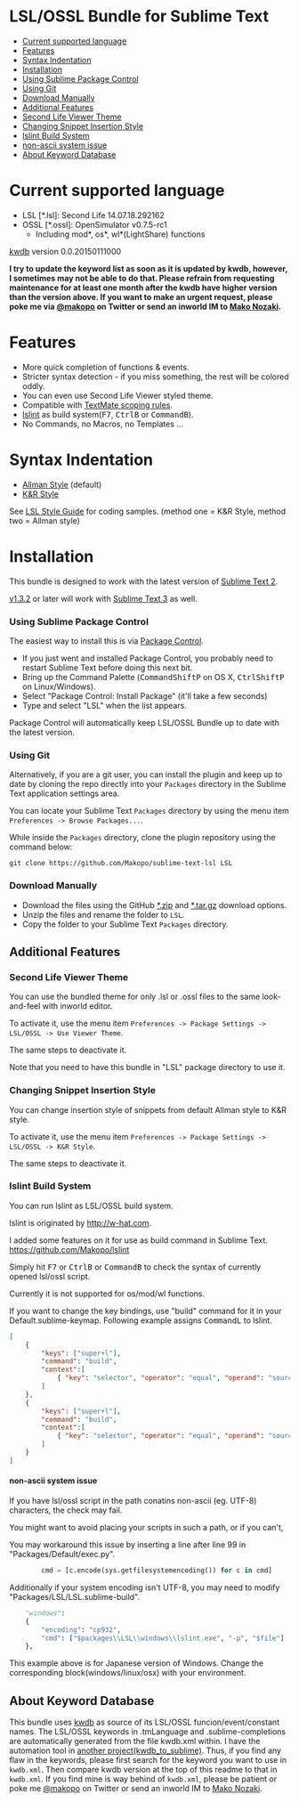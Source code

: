 LSL/OSSL Bundle for Sublime Text
==========

* [Current supported language](#current-supported-language)
* [Features](#features)
* [Syntax Indentation](#syntax-indentation)
* [Installation](#installation)
* [Using Sublime Package Control](#using-sublime-package-control)
* [Using Git](#using-git)
* [Download Manually](#download-manually)
* [Additional Features](#additional-features)
* [Second Life Viewer Theme](#second-life-viewer-theme)
* [Changing Snippet Insertion Style](#changing-snippet-insertion-style)
* [lslint Build System](#lslint-build-system)
* [non-ascii system issue](#non-ascii-system-issue)
* [About Keyword Database](#about-keyword-database)

# Current supported language

* LSL [\*.lsl]: Second Life 14.07.18.292162
* OSSL [\*.ossl]: OpenSimulator v0.7.5-rc1
  - Including mod\*, os\*, wl\*(LightShare) functions

[kwdb](https://bitbucket.org/Sei_Lisa/kwdb) version 0.0.20150111000

**I try to update the keyword list as soon as it is updated by kwdb, however, I sometimes may not be able to do that. Please refrain from requesting maintenance for at least one month after the kwdb have higher version than the version above. If you want to make an urgent request, please poke me via [@makopo](https://www.twitter.com/makopo) on Twitter or send an inworld IM to [Mako Nozaki](https://my.secondlife.com/mako.nozaki).**

# Features

* More quick completion of functions & events.
* Stricter syntax detection - if you miss something, the rest will be colored oddly.
* You can even use Second Life Viewer styled theme.
* Compatible with [TextMate scoping rules](http://manual.macromates.com/en/language_grammars#naming_convertions).
* [lslint](https://github.com/Makopo/lslint) as build system(<kbd>F7</kbd>, <kbd>Ctrl</kbd><kbd>B</kbd> or <kbd>Command</kbd><kbd>B</kbd>).
* No Commands, no Macros, no Templates ...

# Syntax Indentation

* [Allman Style](http://en.wikipedia.org/wiki/Indent_style#Allman_style) (default)
* [K&R Style](http://en.wikipedia.org/wiki/Indent_style#K.26R_style)

See [LSL Style Guide](http://wiki.secondlife.com/wiki/LSL_Style_Guide) for coding samples.
(method one = K&R Style, method two = Allman style)

# Installation

This bundle is designed to work with the latest version of [Sublime Text 2](http://www.sublimetext.com/2).

[v1.3.2](https://github.com/makopo/sublime-text-lsl/releases/tag/1.3.2) or later will work with [Sublime Text 3](http://www.sublimetext.com/3) as well.

### Using Sublime Package Control

The easiest way to install this is via [Package Control](https://sublime.wbond.net).

 * If you just went and installed Package Control, you probably need to restart Sublime Text before doing this next bit.
 * Bring up the Command Palette (<kbd>Command</kbd><kbd>Shift</kbd><kbd>P</kbd> on OS X, <kbd>Ctrl</kbd><kbd>Shift</kbd><kbd>P</kbd> on Linux/Windows).
 * Select "Package Control: Install Package" (it'll take a few seconds)
 * Type and select "LSL" when the list appears.

Package Control will automatically keep LSL/OSSL Bundle up to date with the latest version.

### Using Git

Alternatively, if you are a git user, you can install the plugin and keep up to date by cloning the repo directly into your `Packages` directory in the Sublime Text application settings area.

You can locate your Sublime Text `Packages` directory by using the menu item `Preferences -> Browse Packages...`.

While inside the `Packages` directory, clone the plugin repository using the command below:

    git clone https://github.com/Makopo/sublime-text-lsl LSL

### Download Manually

* Download the files using the GitHub [*.zip](https://github.com/makopo/sublime-text-lsl/archive/master.zip) and [*.tar.gz](https://github.com/makopo/sublime-text-lsl/archive/master.tar.gz) download options.
* Unzip the files and rename the folder to `LSL`.
* Copy the folder to your Sublime Text `Packages` directory.

## Additional Features

### Second Life Viewer Theme

You can use the bundled theme for only .lsl or .ossl files to the same look-and-feel with inworld editor.

To activate it, use the menu item `Preferences -> Package Settings -> LSL/OSSL -> Use Viewer Theme`.

The same steps to deactivate it.

Note that you need to have this bundle in "LSL" package directory to use it.

### Changing Snippet Insertion Style

You can change insertion style of snippets from default Allman style to K&R style.

To activate it, use the menu item `Preferences -> Package Settings -> LSL/OSSL -> K&R Style`.

The same steps to deactivate it.

### lslint Build System

You can run lslint as LSL/OSSL build system.

lslint is originated by http://w-hat.com.

I added some features on it for use as build command in Sublime Text.
https://github.com/Makopo/lslint

Simply hit <kbd>F7</kbd> or <kbd>Ctrl</kbd><kbd>B</kbd> or <kbd>Command</kbd><kbd>B</kbd> to check the syntax of currently opened lsl/ossl script.

Currently it is not supported for os/mod/wl functions.

If you want to change the key bindings, use "build" command for it in your Default.sublime-keymap. Following example assigns <kbd>Command</kbd><kbd>L</kbd> to lslint.

```json
[
	{
		"keys": ["super+l"],
		"command": "build",
		"context":[
			{ "key": "selector", "operator": "equal", "operand": "source.lsl" }
		]
	},
	{
		"keys": ["super+l"],
		"command": "build",
		"context":[
			{ "key": "selector", "operator": "equal", "operand": "source.ossl" }
		]
	}
]
```


#### non-ascii system issue

If you have lsl/ossl script in the path conatins non-ascii (eg. UTF-8) characters, the check may fail.

You might want to avoid placing your scripts in such a path, or if you can't,

You may workaround this issue by inserting a line after line 99 in "Packages/Default/exec.py".

```python
        cmd = [c.encode(sys.getfilesystemencoding()) for c in cmd]
```

Additionally if your system encoding isn't UTF-8, you may need to modify "Packages/LSL/LSL.sublime-build".

```python
	"windows":
	{
		"encoding": "cp932",
		"cmd": ["$packages\\LSL\\windows\\lslint.exe", "-p", "$file"]
	},
```

This example above is for Japanese version of Windows. Change the corresponding block(windows/linux/osx) with your environment.

## About Keyword Database

This bundle uses [kwdb](https://bitbucket.org/Sei_Lisa/kwdb) as source of its LSL/OSSL funcion/event/constant names. The LSL/OSSL keywords in .tmLanguage and .sublime-completions are automatically generated from the file kwdb.xml within. I have the automation tool in [another project(kwdb_to_sublime)](https://github.com/Makopo/kwdb_to_sublime). Thus, if you find any flaw in the keywords, please first search for the keyword you want to use in `kwdb.xml`. Then compare kwdb version at the top of this readme to that in `kwdb.xml`. If you find mine is way behind of `kwdb.xml`, please be patient or poke me [@makopo](https://www.twitter.com/makopo) on Twitter or send an inworld IM to [Mako Nozaki](https://my.secondlife.com/mako.nozaki).
